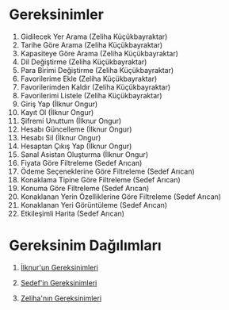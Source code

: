 
# Gereksinimler
1. Gidilecek Yer Arama (Zeliha Küçükbayraktar)
2. Tarihe Göre Arama (Zeliha Küçükbayraktar)
3. Kapasiteye Göre Arama (Zeliha Küçükbayraktar)
4. Dil Değiştirme (Zeliha Küçükbayraktar)
5. Para Birimi Değiştirme (Zeliha Küçükbayraktar)
6. Favorilerime Ekle (Zeliha Küçükbayraktar)
7. Favorilerimden Kaldır (Zeliha Küçükbayraktar)
8. Favorilerimi Listele (Zeliha Küçükbayraktar)
9. Giriş Yap (İlknur Ongur)
10. Kayıt Ol (İlknur Ongur)
11. Şifremi Unuttum (İlknur Ongur)
12. Hesabı Güncelleme (İlknur Ongur) 
13. Hesabı Sil (İlknur Ongur) 
14. Hesaptan Çıkış Yap (İlknur Ongur) 
15. Sanal Asistan Oluşturma (İlknur Ongur)
16. Fiyata Göre Filtreleme (Sedef Arıcan)
17. Ödeme Seçeneklerine Göre Filtreleme (Sedef Arıcan)
18. Konaklama Tipine Göre Filtreleme (Sedef Arıcan)
19. Konuma Göre Filtreleme (Sedef Arıcan)
20. Konaklanan Yerin Özelliklerine Göre Filtreleme (Sedef Arıcan)
21. Konaklanan Yeri Görüntüleme (Sedef Arıcan)
22. Etkileşimli Harita (Sedef Arıcan)


# Gereksinim Dağılımları

1. [İlknur'un Gereksinimleri](ilknur_gereksinim_analizleri.md)
 
2. [Sedef'in Gereksinimleri](sedef_gereksinim_analizleri.md)

3. [Zeliha'nın Gereksinimleri](zeliha_gereksinim_analizleri.md)

